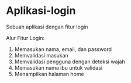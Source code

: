 # Aplikasi-login
Sebuah aplikasi dengan fitur login

Alur Fitur Login:
1. Memasukan nama, email, dan password
2. Memvalidasi masukan
3. Memvalidasi pengguna dengan deteksi wajah
4. Memasukan nama ibu untuk validasi
5. Menampilkan halaman home
